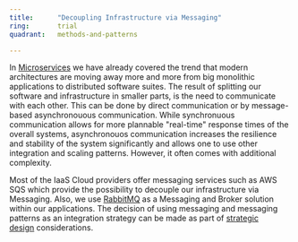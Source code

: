 ```yaml
---
title:      "Decoupling Infrastructure via Messaging"
ring:       trial
quadrant:   methods-and-patterns

---
```

In [Microservices](/methods-and-patterns/microservices.html) we have already covered the trend that modern architectures are moving away more and more from big monolithic applications to distributed software suites. The result of splitting our software and infrastructure in smaller parts, is the need to communicate with each other. This can be done by direct communication or by message-based asynchronouous communication. While synchronuous communication allows for more plannable "real-time" response times of the overall systems, asynchronouos communication increases the resilience and stability of the system significantly and allows one to use other integration and scaling patterns. However, it often comes with additional complexity.

Most of the IaaS Cloud providers offer messaging services such as AWS SQS which provide the possibility to decouple our infrastructure via Messaging. Also, we use [RabbitMQ](/tools/rabbitmq.html) as a Messaging and Broker solution within our applications. The decision of using messaging and messaging patterns as an integration strategy can be made as part of [strategic design](/methods-and-patterns/strategic-domain-driven-design.html) considerations.
